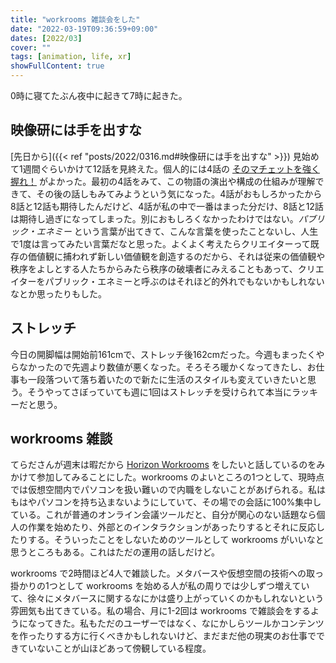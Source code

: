 ```yaml
---
title: "workrooms 雑談会をした"
date: "2022-03-19T09:36:59+09:00"
dates: [2022/03]
cover: ""
tags: [animation, life, xr]
showFullContent: true
---
```


0時に寝てたぶん夜中に起きて7時に起きた。

## 映像研には手を出すな

[先日から]({{< ref "posts/2022/0316.md#映像研には手を出すな" >}}) 見始めて1週間ぐらいかけて12話を見終えた。個人的には4話の [そのマチェットを強く握れ！](http://eizouken-anime.com/story/?id=4) がよかった。最初の4話をみて、この物語の演出や構成の仕組みが理解できて、その後の話しもみてみようという気になった。4話がおもしろかったから8話と12話も期待したんだけど、4話が私の中で一番はまった分だけ、8話と12話は期待し過ぎになってしまった。別におもしろくなかったわけではない。*パブリック・エネミー* という言葉が出てきて、こんな言葉を使ったことないし、人生で1度は言ってみたい言葉だなと思った。よくよく考えたらクリエイターって既存の価値観に捕われず新しい価値観を創造するのだから、それは従来の価値観や秩序をよしとする人たちからみたら秩序の破壊者にみえることもあって、クリエイターをパブリック・エネミーと呼ぶのはそれほど的外れでもないかもしれないなとか思ったりもした。

## ストレッチ

今日の開脚幅は開始前161cmで、ストレッチ後162cmだった。今週もまったくやらなかったので先週より数値が悪くなった。そろそろ暖かくなってきたし、お仕事も一段落ついて落ち着いたので新たに生活のスタイルも変えていきたいと思う。そうやってさぼっていても週に1回はストレッチを受けられて本当にラッキーだと思う。

## workrooms 雑談

てらださんが週末は暇だから [Horizon Workrooms](https://www.oculus.com/workrooms/) をしたいと話しているのをみかけて参加してみることにした。workrooms のよいところの1つとして、現時点では仮想空間内でパソコンを扱い難いので内職をしないことがあげられる。私はもはやパソコンを持ち込まないようにしていて、その場での会話に100%集中している。これが普通のオンライン会議ツールだと、自分が関心のない話題なら個人の作業を始めたり、外部とのインタラクションがあったりするとそれに反応したりする。そういったことをしないためのツールとして workrooms がいいなと思うところもある。これはただの運用の話しだけど。

workrooms で2時間ほど4人で雑談した。メタバースや仮想空間の技術への取っ掛かりの1つとして workrooms を始める人が私の周りでは少しずつ増えていて、徐々にメタバースに関するなにかは盛り上がっていくのかもしれないという雰囲気も出てきている。私の場合、月に1-2回は workrooms で雑談会をするようになってきた。私もただのユーザーではなく、なにかしらツールかコンテンツを作ったりする方に行くべきかもしれないけど、まだまだ他の現実のお仕事でできていないことが山ほどあって傍観している程度。
